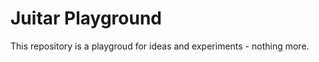 Juitar Playground
=================
This repository is a playgroud for ideas and experiments - nothing more.
